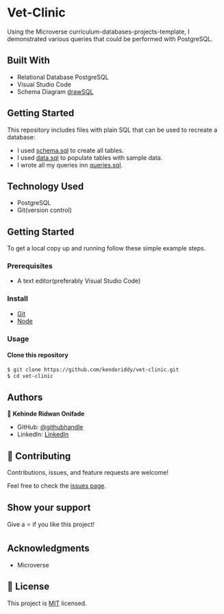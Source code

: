 # Vet-Clinic

Using the Microverse curriculum-databases-projects-template, I demonstrated various queries that could be performed with PostgreSQL.

## Built With

- Relational Database PostgreSQL
- Visual Studio Code
- Schema Diagram [drawSQL](https://drawsql.app/)

## Getting Started

This repository includes files with plain SQL that can be used to recreate a database:

- I used [schema.sql](./schema.sql) to create all tables.
- I used [data.sql](./data.sql) to populate tables with sample data.
- I wrote all my queries inn [queries.sql](./queries.sql).

## Technology Used
- PostgreSQL
- Git(version control)

## Getting Started

To get a local copy up and running follow these simple example steps.

### Prerequisites

- A text editor(preferably Visual Studio Code)

### Install

- [Git](https://git-scm.com/downloads)
- [Node](https://nodejs.org/en/download/)

### Usage

#### Clone this repository

```bash
$ git clone https://github.com/kendoriddy/vet-clinic.git
$ cd vet-clinic
```
## Authors

👤 **Kehinde Ridwan Onifade**

- GitHub: [@githubhandle](https://github.com/kendoriddy)
- LinkedIn: [LinkedIn](https://linkedin.com/in/kehindeonifade)

## 🤝 Contributing

Contributions, issues, and feature requests are welcome!

Feel free to check the [issues page](../../issues/).

## Show your support

Give a ⭐️ if you like this project!

## Acknowledgments

- Microverse
## 📝 License

This project is [MIT](./MIT.md) licensed.

